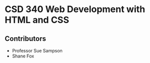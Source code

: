 <h1>CSD 340 Web Development with HTML and CSS</h1>

<h2>Contributors</h2>

<ul>
	<li>Professor Sue Sampson</li>
	<li>Shane Fox</li>
</ul>
